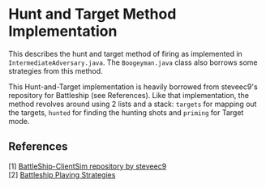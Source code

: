 # Hunt and Target Method Implementation
This describes the hunt and target method of firing as implemented in `IntermediateAdversary.java`.
The `Boogeyman.java` class also borrows some strategies from this method.

This Hunt-and-Target implementation is heavily borrowed from steveec9's repository for Battleship (see References). Like
that implementation, the method revolves around using 2 lists and a stack: `targets` for mapping out the targets, 
`hunted` for finding the hunting shots and `priming` for Target mode.


## References
[1] [BattleShip-ClientSim repository by steveec9](https://github.com/steveec9/BattleShip-ClientSim)  
[2] [Battleship Playing Strategies](https://datagenetics.com/blog/december32011/index.html)  